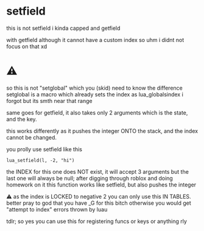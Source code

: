 # setfield

this is not setfield i kinda capped and getfield

with getfield  although it cannot have a custom index so uhm  i didnt not focus on that xd

# ⚠

so this is not "setglobal" which you (skid) need to know the difference setglobal is a macro which already sets the index as lua_globalsindex i forgot but its smth near that range 

same goes for getfield, it also takes only 2 arguments which is the state, and the key. 

this works differently as it pushes the integer ONTO the stack, and the index cannot be changed.

you prolly use setfield like this

```
lua_setfield(l, -2, "hi")
```

the INDEX for this one does NOT exist, it will accept 3 arguments but the last one will always be null; after digging through roblox and doing homework on it this function works like setfield, but also pushes the integer

⚠ as the index is LOCKED to negative 2 you can only use this IN TABLES. better pray to god that you have _G for this bitch otherwise you would get "attempt to index" errors thrown by luau

tdlr; so yes you can use this for registering funcs or keys or anything rly

